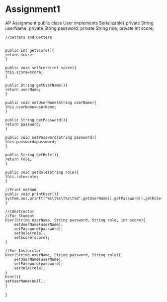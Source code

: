 # Assignment1
AP Assignment
public class User implements Serializable{
    private String userName;
    private String password;
    private String role;
    private int score;
    
    //Setters and Getters
   
    
    public int getScore(){
    return score;
    }
    
    public void setScore(int score){
    this.score=score;
    }
    
    public String getUserName(){
    return userName;
    }
    
    public void setUserName(String userName){
    this.userName=userName;
    }
    
    public String getPassword(){
    return password;
    }
    
    public void setPassword(String password){
    this.password=password;
    }
    
    public String getRole(){
    return role;
    }
    
    public void setRole(String role){
    this.role=role;
    }
    
    //Print method
    public void printUser(){
    System.out.printf("%s\t%s\t%s\t%d",getUserName(),getPassword(),getRole(),getScore());
    }
    
    //COnstructor
    //For Student
    User(String userName, String password, String role, int score){
        setUserName(userName);
        setPassword(password);
        setRole(role);
        setScore(score);
    }
    
    //For Insturctor
    User(String userName, String password, String role){
        setUserName(userName);
        setPassword(password);
        setRole(role);
    }
    User(){
    setUserName(null);
    }
}
